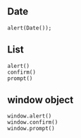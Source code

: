## Date
```
alert(Date()); 
```
## List
```
alert()
confirm() 
prompt()
```
## window object
```
window.alert()
window.confirm()
window.prompt()
```
